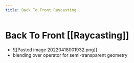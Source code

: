 ```yaml
---
title: Back To Front Raycasting
---
```


# Back To Front [[Raycasting]]
- ![[Pasted image 20220418001932.png]]
- blending over operator for semi-transparent geometry




